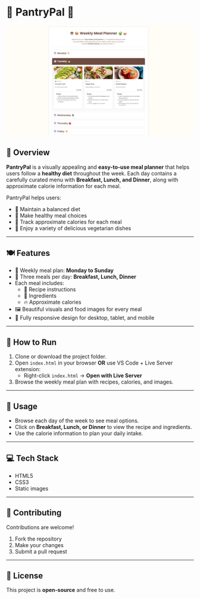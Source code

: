 # 🥗 PantryPal 🥑

![PantryPal Screenshot](images/screenshot.png)

## 🌟 Overview
**PantryPal** is a visually appealing and **easy-to-use meal planner** that helps users follow a **healthy diet** throughout the week. Each day contains a carefully curated menu with **Breakfast, Lunch, and Dinner**, along with approximate calorie information for each meal.  

PantryPal helps users:  
- 🥕 Maintain a balanced diet  
- 🥬 Make healthy meal choices  
- 🍅 Track approximate calories for each meal  
- 🥗 Enjoy a variety of delicious vegetarian dishes  

---

## 🍽️ Features
- 📅 Weekly meal plan: **Monday to Sunday**  
- 🍳 Three meals per day: **Breakfast, Lunch, Dinner**  
- Each meal includes:  
  - 📝 Recipe instructions  
  - 🥦 Ingredients  
  - 🔥 Approximate calories  
- 🖼️ Beautiful visuals and food images for every meal  
- 📱 Fully responsive design for desktop, tablet, and mobile  

---

## 🚀 How to Run
1. Clone or download the project folder.  
2. Open `index.html` in your browser **OR** use VS Code + Live Server extension:  
   - Right-click `index.html` → **Open with Live Server**  
3. Browse the weekly meal plan with recipes, calories, and images.

---

## 🥗 Usage
- Browse each day of the week to see meal options.  
- Click on **Breakfast, Lunch, or Dinner** to view the recipe and ingredients.  
- Use the calorie information to plan your daily intake.  

---

## 💻 Tech Stack
- HTML5  
- CSS3  
- Static images  

---

## 🤝 Contributing
Contributions are welcome!  
1. Fork the repository  
2. Make your changes  
3. Submit a pull request  

---

## 📝 License
This project is **open-source** and free to use.
